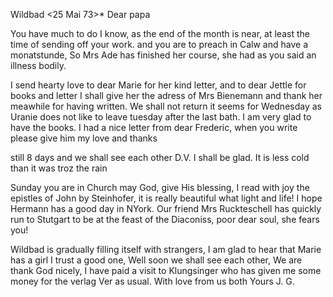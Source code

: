  Wildbad <25 Mai 73>*
Dear papa

You have much to do I know, as the end of the month is near, at least the time of sending off your work. and you are to preach in Calw and have a monatstunde, So Mrs Ade has finished her course, she had as you said an illness bodily.

I send hearty love to dear Marie for her kind letter, and to dear Jettle for books and letter I shall give her the adress of Mrs Bienemann and thank her meawhile for having written. We shall not return it seems for Wednesday as Uranie does not like to leave tuesday after the last bath. 
I am very glad to have the books. I had a nice letter from dear Frederic, when you write please give him my love and thanks

still 8 days and we shall see each other D.V. I shall be glad. It is less cold than it was troz the rain

Sunday you are in Church may God, give His blessing, I read with joy the epistles of John by Steinhofer, it is really beautiful what light and life! 
I hope Hermann has a good day in NYork. Our friend Mrs Ruckteschell has quickly run to Stutgart to be at the feast of the Diaconiss, poor dear soul, she fears you!

Wildbad is gradually filling itself with strangers, I am glad to hear that Marie has a girl I trust a good one, Well soon we shall see each other, 
We are thank God nicely, I have paid a visit to Klungsinger who has given me some money for the verlag Ver as usual. With love from us both  Yours J. G.
